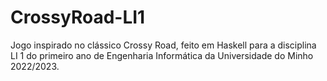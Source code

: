 # CrossyRoad-LI1

Jogo inspirado no clássico Crossy Road, feito em Haskell para a disciplina LI 1 do primeiro ano de Engenharia Informática da Universidade do Minho 2022/2023.
